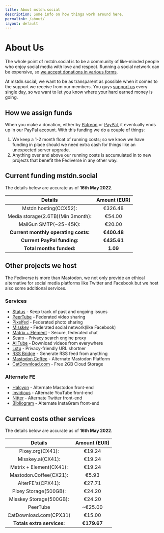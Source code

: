 ```yaml
---
title: About mstdn.social
description: Some info on how things work around here.
permalink: /about/
layout: default
---
```

# About Us

The whole point of mstdn.social is to be a community of like-minded people who enjoy social media with love and respect. Running a social network can be expensive, so [we accept donations in various forms](/support).

At mstdn.social, we want to be as transparent as possible when it comes to the support we receive from our members. You guys [support us](/support) every single day, so we want to let you know where your hard earned money is going.

## How we assign funds

When you make a donation, either by [Patreon](https://patreon.com/Mstdn) or [PayPal](https://paypal.me/stuxOS), it eventually ends up in our PayPal account. With this funding we do a couple of things:

1.  We keep a 1-2 month float of running costs; so we know we have funding in place should we need extra cash for things like an unexpected server upgrade.
2.  Anything over and above our running costs is accumulated in to new projects that benefit the Fediverse in any other way.

## Current funding mstdn.social

The details below are accurate as of **16th May 2022**.

|             Details            | Amount (EUR) |
|:------------------------------:|:------------:|
| Mstdn hosting(CCX52): | €326.48       |
| Media storage(2.6TB)(Min 3month): | €54.00       |
| MailGun SMTP(~25-45K): | €20.00       |
| **Current monthly operating costs:** | **€400.48**      |
| **Current PayPal funding:**       | **€435.61** |
| **Total months funded:**           | **1.09**   |

## Other projects we host

The Fediverse is more than Mastodon, we not only provide an ethical alternative for social media platforms like Twitter and Facebook but we host also some additional services.

### Services

-   [Status](https://status.mstdn.social/) - Keep track of past and ongoing issues
-   [PeerTube](https://peertube.tv/) - Federated video sharing
-   [Pixelfed](https://pixey.org/) - Federated photo sharing
-   [Misskey](https://misskey.ai/) - Federated social network(like Facebook)
-   [Matrix + Element](https://chat.mstdn.social/) - Secure, federated chat
-   [Searx](https://searx.mstdn.social/) - Privacy search engine proxy
-   [AllTube](https://ytd.mstdn.social/) - Download videos from everywhere
-   [Lstu](https://lstu.mstdn.social/) - Privacy-friendly URL shortner
-   [RSS Bridge](https://rss.mstdn.social/) - Generate RSS feed from anything
-   [Mastodon.Coffee](https://mastodon.coffee/) - Alternate Mastodon Platform
-   [CatDownload.com](https://catdownload.com/) - Free 2GB Cloud Storage

### Alternate FE

-   [Halcyon](https://halcyon.mstdn.social/) - Alternate Mastodon front-end
-   [Invidious](https://yt.mstdn.social/) - Alternate YouTube front-end
-   [Nitter](https://nitter.mstdn.social/) - Alternate Twitter front-end
-   [Bibliogram](https://bibliogram.mstdn.social/) - Alternate InstaGram front-end


## Current costs other services

The details below are accurate as of **16th May 2022**.

|             Details            | Amount (EUR) |
|:------------------------------:|:------------:|
| Pixey.org(CX41): | €19.24       |
| Misskey.ai(CX41): | €19.24       |
| Matrix + Element(CX41): | €19.24       |
| Mastodon.Coffee(CX21): | €5.93       |
| AlterFE's(CPX41): | €27.71       |
| Pixey Storage(500GB): | €24.20       |
| Misskey Storage(500GB): | €24.20       |
| PeerTube | ~€25.00      |
| CatDownload.com(CPX31)       | €15.00 |
| **Totals extra services:**           | **€179.67**   |
